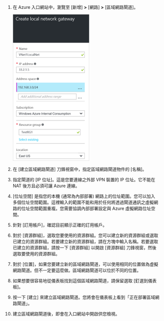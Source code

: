 1. 在 Azure 入口網站中，瀏覽至 [新增] **>** [網路] **>** [區域網路閘道]。

	![建立區域網路閘道](./media/vpn-gateway-add-lng-rm-portal-include/addlng250.png)

2. 在 [建立區域網路閘道] 刀鋒視窗中，指定區域網路閘道物件的 [名稱]。
 
3. 指定閘道的 [IP 位址]。這是您要連線之外部 VPN 裝置的 IP 位址。它不能在 NAT 後方且必須可讓 Azure 連線。

4. [位址空間] 是指您的本機 (通常為內部部署) 網路上的位址範圍。您可以加入多個位址空間範圍。這裡輸入的範圍不能和用於任何將透過閘道通訊之虛擬網路的位址空間範圍重複。您需要協調內部部署設定與 Azure 虛擬網路位址空間。
 
5. 針對 [訂用帳戶]，確認目前顯示正確的訂用帳戶。

6. 對於 [資源群組]，選取您要使用的資源群組。您可以建立新的資源群組或選取已建立的資源群組。若要建立新的資源群組，請在方塊中輸入名稱。若要選取已建立的資源群組，請按一下 [資源群組] 以開啟 [資源群組] 刀鋒視窗，然後選取要使用的資源群組。

7. 對於 [位置]，如果您要建立新的區域網路閘道，可以使用相同的位置做為虛擬網路閘道。但不一定要這麼做。區域網路閘道可以位於不同的位置。

8. 如果想要很容易地從儀表板找到這個區域網路閘道，請保留選取 [釘選到儀表板]。

9. 按一下 [建立] 來建立區域網路閘道。您將會在儀表板上看到「正在部署區域網路閘道」。

10. 建立區域網路閘道後，即會在入口網站中開啟供您檢視。

	
